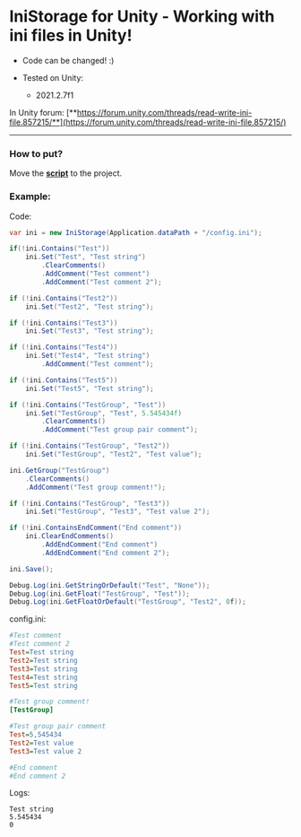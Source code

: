 # IniStorage for Unity - Working with ini files in Unity!

* Code can be changed! :)

* Tested on Unity:
  - 2021.2.7f1

In Unity forum: [**https://forum.unity.com/threads/read-write-ini-file.857215/**](https://forum.unity.com/threads/read-write-ini-file.857215/)

---

### How to put?

Move the [**script**](https://github.com/illa4257/iniStorageForUnity/releases) to the project.

### Example:
Code:
```c#
var ini = new IniStorage(Application.dataPath + "/config.ini");

if(!ini.Contains("Test"))
    ini.Set("Test", "Test string")
        .ClearComments()
        .AddComment("Test comment")
        .AddComment("Test comment 2");

if (!ini.Contains("Test2"))
    ini.Set("Test2", "Test string");

if (!ini.Contains("Test3"))
    ini.Set("Test3", "Test string");

if (!ini.Contains("Test4"))
    ini.Set("Test4", "Test string")
        .AddComment("Test comment");

if (!ini.Contains("Test5"))
    ini.Set("Test5", "Test string");

if (!ini.Contains("TestGroup", "Test"))
    ini.Set("TestGroup", "Test", 5.545434f)
        .ClearComments()
        .AddComment("Test group pair comment");

if (!ini.Contains("TestGroup", "Test2"))
    ini.Set("TestGroup", "Test2", "Test value");

ini.GetGroup("TestGroup")
    .ClearComments()
    .AddComment("Test group comment!");

if (!ini.Contains("TestGroup", "Test3"))
    ini.Set("TestGroup", "Test3", "Test value 2");

if (!ini.ContainsEndComment("End comment"))
    ini.ClearEndComments()
        .AddEndComment("End comment")
        .AddEndComment("End comment 2");

ini.Save();

Debug.Log(ini.GetStringOrDefault("Test", "None"));
Debug.Log(ini.GetFloat("TestGroup", "Test"));
Debug.Log(ini.GetFloatOrDefault("TestGroup", "Test2", 0f));
```

config.ini:
```ini
#Test comment
#Test comment 2
Test=Test string
Test2=Test string
Test3=Test string
Test4=Test string
Test5=Test string

#Test group comment!
[TestGroup]

#Test group pair comment
Test=5,545434
Test2=Test value
Test3=Test value 2

#End comment
#End comment 2
```

Logs:
```
Test string
5.545434
0
```